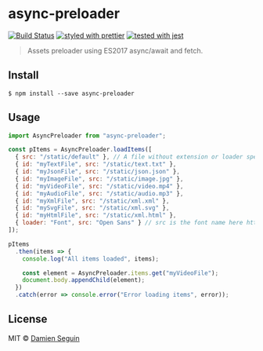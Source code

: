# async-preloader

[![Build Status](https://travis-ci.org/dmnsgn/async-preloader.svg?branch=master)](https://travis-ci.org/dmnsgn/async-preloader)
[![styled with prettier](https://img.shields.io/badge/styled_with-prettier-ff69b4.svg)](https://github.com/prettier/prettier)
[![tested with jest](https://img.shields.io/badge/tested_with-jest-99424f.svg)](https://github.com/facebook/jest)


> Assets preloader using ES2017 async/await and fetch.

## Install

```
$ npm install --save async-preloader
```


## Usage

```js
import AsyncPreloader from "async-preloader";

const pItems = AsyncPreloader.loadItems([
  { src: "/static/default" }, // A file without extension or loader specified uses `Response.text()`
  { id: "myTextFile", src: "/static/text.txt" },
  { id: "myJsonFile", src: "/static/json.json" },
  { id: "myImageFile", src: "/static/image.jpg" },
  { id: "myVideoFile", src: "/static/video.mp4" },
  { id: "myAudioFile", src: "/static/audio.mp3" },
  { id: "myXmlFile", src: "/static/xml.xml" },
  { id: "mySvgFile", src: "/static/xml.svg" },
  { id: "myHtmlFile", src: "/static/xml.html" },
  { loader: "Font", src: "Open Sans" } // src is the font name here https://github.com/bramstein/fontfaceobserver
]);

pItems
  .then(items => {
    console.log("All items loaded", items);

    const element = AsyncPreloader.items.get("myVideoFile");
    document.body.appendChild(element);
  })
  .catch(error => console.error("Error loading items", error));
```


## License

MIT © [Damien Seguin](https://github.com/dmnsgn)
